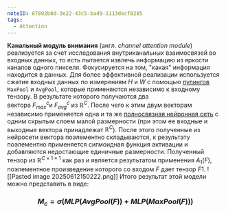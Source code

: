 ```yaml
---
noteID: 87892b0d-3e22-43c5-bad9-1113decf8285
tags:
  - Attention
---
```

**Канальный модуль внимания** (англ. _channel attention module_) реализуется за счет исследования внутриканальных взаимосвязей во входных данных, то есть пытается извлечь информацию из яркости каналов одного пикселя. Фокусируется на том, "какая" информация находится в данных. Для более эффективной реализации используется сжатие входных данных по измерениям $H$ и $W$ с помощью [пулингов](https://neerc.ifmo.ru/wiki/index.php?title=%D0%A1%D0%B2%D0%B5%D1%80%D1%82%D0%BE%D1%87%D0%BD%D1%8B%D0%B5_%D0%BD%D0%B5%D0%B9%D1%80%D0%BE%D0%BD%D0%BD%D1%8B%D0%B5_%D1%81%D0%B5%D1%82%D0%B8#.D0.9F.D1.83.D0.BB.D0.B8.D0.BD.D0.B3.D0.BE.D0.B2.D1.8B.D0.B9_.D1.81.D0.BB.D0.BE.D0.B9 "Сверточные нейронные сети") `MaxPool` и `AvgPool`, которые применяются независимо к входному тензору. В результате которого получаются два вектора $F^c_{max}$и $F^c_{avg}$ из $\mathbb{R}^C$. После чего к этим двум векторам независимо применяется одна и та же [полносвязная нейронная сеть](https://neerc.ifmo.ru/wiki/index.php?title=%D0%9D%D0%B5%D0%B9%D1%80%D0%BE%D0%BD%D0%BD%D1%8B%D0%B5_%D1%81%D0%B5%D1%82%D0%B8,_%D0%BF%D0%B5%D1%80%D1%86%D0%B5%D0%BF%D1%82%D1%80%D0%BE%D0%BD#.D0.9C.D0.BD.D0.BE.D0.B3.D0.BE.D1.81.D0.BB.D0.BE.D0.B9.D0.BD.D1.8B.D0.B5_.D0.BD.D0.B5.D0.B9.D1.80.D0.BE.D0.BD.D0.BD.D1.8B.D0.B5_.D1.81.D0.B5.D1.82.D0.B8 "Нейронные сети, перцептрон") с одним скрытым слоем малой размерности (при этом ее входные и выходные вектора принадлежат $\mathbb{R}^C$). После этого полученные из нейросети вектора поэлементно складываются, к результату поэлементно применяется сигмоидная функция активации и добавляются недостающие единичные размерности. Полученный тензор из $\mathbb{R}^{C×1×1}$ как раз и является результатом применения $A_1(F)$, поэлементное произведение которого со входом $F$ дает тензор $F1$.
![[Pasted image 20250612150222.png]]
Итого результат этой модели можно представить в виде:
### $$M_c = \sigma(MLP(AvgPool(F)) + MLP(MaxPool(F)))$$
